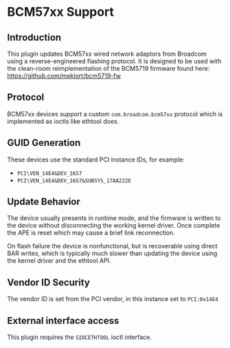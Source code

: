 BCM57xx Support
===============

Introduction
------------

This plugin updates BCM57xx wired network adaptors from Broadcom using a
reverse-engineered flashing protocol. It is designed to be used with the
clean-room reimplementation of the BCM5719 firmware found here:
https://github.com/meklort/bcm5719-fw

Protocol
--------
BCM57xx devices support a custom `com.broadcom.bcm57xx` protocol which is
implemented as ioctls like ethtool does.

GUID Generation
---------------

These devices use the standard PCI instance IDs, for example:

 * `PCI\VEN_14E4&DEV_1657`
 * `PCI\VEN_14E4&DEV_1657&SUBSYS_17AA222E`

Update Behavior
---------------

The device usually presents in runtime mode, and the firmware is written to the
device without disconnecting the working kernel driver. Once complete the APE
is reset which may cause a brief link reconnection.

On flash failure the device is nonfunctional, but is recoverable using direct
BAR writes, which is typically much slower than updating the device using the
kernel driver and the ethtool API.

Vendor ID Security
------------------

The vendor ID is set from the PCI vendor, in this instance set to `PCI:0x14E4`

External interface access
-------------------------
This plugin requires the `SIOCETHTOOL` ioctl interface.
